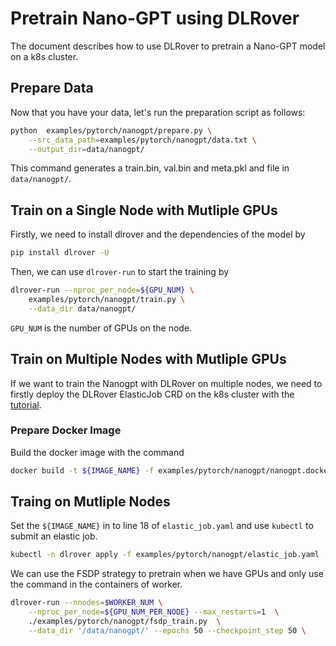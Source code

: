 # Pretrain Nano-GPT using DLRover

The document describes how to use DLRover to pretrain a Nano-GPT model
on a k8s cluster.

## Prepare Data

Now that you have your data, let's run the preparation script as follows:

```bash
python  examples/pytorch/nanogpt/prepare.py \
    --src_data_path=examples/pytorch/nanogpt/data.txt \
    --output_dir=data/nanogpt/
```

This command generates a train.bin, val.bin and meta.pkl and file in `data/nanogpt/`.

## Train on a Single Node with Mutliple GPUs

Firstly, we need to install dlrover and the dependencies of the model by

```bash
pip install dlrover -U
```

Then, we can use `dlrover-run` to start the training by

```bash
dlrover-run --nproc_per_node=${GPU_NUM} \
    examples/pytorch/nanogpt/train.py \
    --data_dir data/nanogpt/
```

`GPU_NUM` is the number of GPUs on the node.

## Train on Multiple Nodes with Mutliple GPUs

If we want to train the Nanogpt with DLRover on multiple nodes, we need to firstly
deploy the DLRover ElasticJob CRD on the k8s cluster with the
[tutorial](../../../docs/tutorial/torch_elasticjob_on_k8s.md).

### Prepare Docker Image

Build the docker image with the command

```bash
docker build -t ${IMAGE_NAME} -f examples/pytorch/nanogpt/nanogpt.dockerfile .
```

## Traing on Mutliple Nodes

Set the `${IMAGE_NAME}` in to line 18 of `elastic_job.yaml` and
use `kubectl` to submit an elastic job.

```bash
kubectl -n dlrover apply -f examples/pytorch/nanogpt/elastic_job.yaml
```

We can use the FSDP strategy to pretrain when we have GPUs and only
use the command in the containers of worker.

```bash
dlrover-run --nnodes=$WORKER_NUM \
    --nproc_per_node=${GPU_NUM_PER_NODE} --max_restarts=1  \
    ./examples/pytorch/nanogpt/fsdp_train.py  \
    --data_dir '/data/nanogpt/' --epochs 50 --checkpoint_step 50 \
```

